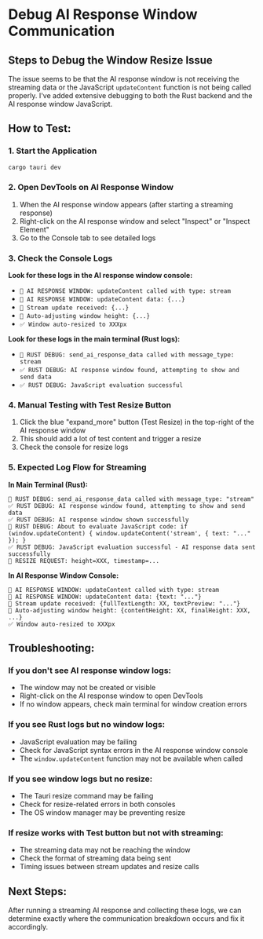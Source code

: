 # Debug AI Response Window Communication

## Steps to Debug the Window Resize Issue

The issue seems to be that the AI response window is not receiving the streaming data or the JavaScript `updateContent` function is not being called properly. I've added extensive debugging to both the Rust backend and the AI response window JavaScript.

## How to Test:

### 1. Start the Application
```bash
cargo tauri dev
```

### 2. Open DevTools on AI Response Window
1. When the AI response window appears (after starting a streaming response)
2. Right-click on the AI response window and select "Inspect" or "Inspect Element"
3. Go to the Console tab to see detailed logs

### 3. Check the Console Logs

**Look for these logs in the AI response window console:**
- `🎯 AI RESPONSE WINDOW: updateContent called with type: stream`
- `🎯 AI RESPONSE WINDOW: updateContent data: {...}`
- `📝 Stream update received: {...}`
- `🔧 Auto-adjusting window height: {...}`
- `✅ Window auto-resized to XXXpx`

**Look for these logs in the main terminal (Rust logs):**
- `🚀 RUST DEBUG: send_ai_response_data called with message_type: stream`
- `✅ RUST DEBUG: AI response window found, attempting to show and send data`
- `✅ RUST DEBUG: JavaScript evaluation successful`

### 4. Manual Testing with Test Resize Button
1. Click the blue "expand_more" button (Test Resize) in the top-right of the AI response window
2. This should add a lot of test content and trigger a resize
3. Check the console for resize logs

### 5. Expected Log Flow for Streaming

**In Main Terminal (Rust):**
```
🚀 RUST DEBUG: send_ai_response_data called with message_type: "stream"
✅ RUST DEBUG: AI response window found, attempting to show and send data  
✅ RUST DEBUG: AI response window shown successfully
🚀 RUST DEBUG: About to evaluate JavaScript code: if (window.updateContent) { window.updateContent('stream', { text: "..." }); }
✅ RUST DEBUG: JavaScript evaluation successful - AI response data sent successfully
🔧 RESIZE REQUEST: height=XXX, timestamp=...
```

**In AI Response Window Console:**
```
🎯 AI RESPONSE WINDOW: updateContent called with type: stream
🎯 AI RESPONSE WINDOW: updateContent data: {text: "..."}
📝 Stream update received: {fullTextLength: XX, textPreview: "..."}
🔧 Auto-adjusting window height: {contentHeight: XX, finalHeight: XXX, ...}
✅ Window auto-resized to XXXpx
```

## Troubleshooting:

### If you don't see AI response window logs:
- The window may not be created or visible
- Right-click on the AI response window to open DevTools
- If no window appears, check main terminal for window creation errors

### If you see Rust logs but no window logs:
- JavaScript evaluation may be failing
- Check for JavaScript syntax errors in the AI response window console
- The `window.updateContent` function may not be available when called

### If you see window logs but no resize:
- The Tauri resize command may be failing
- Check for resize-related errors in both consoles
- The OS window manager may be preventing resize

### If resize works with Test button but not with streaming:
- The streaming data may not be reaching the window
- Check the format of streaming data being sent
- Timing issues between stream updates and resize calls

## Next Steps:
After running a streaming AI response and collecting these logs, we can determine exactly where the communication breakdown occurs and fix it accordingly.
